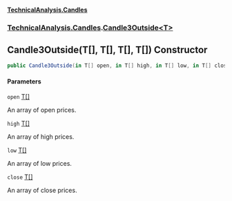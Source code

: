 #### [TechnicalAnalysis.Candles](TechnicalAnalysis.Candles.md 'TechnicalAnalysis.Candles')
### [TechnicalAnalysis.Candles](TechnicalAnalysis.Candles.md#TechnicalAnalysis.Candles 'TechnicalAnalysis.Candles').[Candle3Outside&lt;T&gt;](Candle3Outside_T_.md 'TechnicalAnalysis.Candles.Candle3Outside<T>')

## Candle3Outside(T[], T[], T[], T[]) Constructor

```csharp
public Candle3Outside(in T[] open, in T[] high, in T[] low, in T[] close);
```
#### Parameters

<a name='TechnicalAnalysis.Candles.Candle3Outside_T_.Candle3Outside(T[],T[],T[],T[]).open'></a>

`open` [T](Candle3Outside_T_.md#TechnicalAnalysis.Candles.Candle3Outside_T_.T 'TechnicalAnalysis.Candles.Candle3Outside<T>.T')[[]](https://docs.microsoft.com/en-us/dotnet/api/System.Array 'System.Array')

An array of open prices.

<a name='TechnicalAnalysis.Candles.Candle3Outside_T_.Candle3Outside(T[],T[],T[],T[]).high'></a>

`high` [T](Candle3Outside_T_.md#TechnicalAnalysis.Candles.Candle3Outside_T_.T 'TechnicalAnalysis.Candles.Candle3Outside<T>.T')[[]](https://docs.microsoft.com/en-us/dotnet/api/System.Array 'System.Array')

An array of high prices.

<a name='TechnicalAnalysis.Candles.Candle3Outside_T_.Candle3Outside(T[],T[],T[],T[]).low'></a>

`low` [T](Candle3Outside_T_.md#TechnicalAnalysis.Candles.Candle3Outside_T_.T 'TechnicalAnalysis.Candles.Candle3Outside<T>.T')[[]](https://docs.microsoft.com/en-us/dotnet/api/System.Array 'System.Array')

An array of low prices.

<a name='TechnicalAnalysis.Candles.Candle3Outside_T_.Candle3Outside(T[],T[],T[],T[]).close'></a>

`close` [T](Candle3Outside_T_.md#TechnicalAnalysis.Candles.Candle3Outside_T_.T 'TechnicalAnalysis.Candles.Candle3Outside<T>.T')[[]](https://docs.microsoft.com/en-us/dotnet/api/System.Array 'System.Array')

An array of close prices.